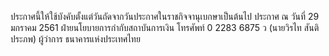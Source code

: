ประกาศนี้ให้ใช้บังคับตั้งแต่วันถัดจากวันประกาศในราชกิจจานุเบกษาเป็นต้นไป
ประกาศ ณ วันที่ 29 มกราคม 2561
ฝ่ายนโยบายการกำกับสถาบันการเงิน
โทรศัพท์ 0 2283 6875
ว
(นายวิรไท สันติประภพ)
ผู้ว่าการ
ธนาคารแห่งประเทศไทย
